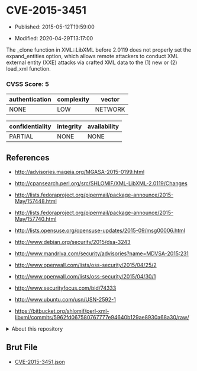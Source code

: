 # CVE-2015-3451

- Published: 2015-05-12T19:59:00

- Modified: 2020-04-29T13:17:00

The _clone function in XML::LibXML before 2.0119 does not properly set the expand_entities option, which allows remote attackers to conduct XML external entity (XXE) attacks via crafted XML data to the (1) new or (2) load_xml function.

### CVSS Score: **5**

| authentication | complexity | vector |
| --- | --- | --- |
| NONE | LOW | NETWORK |

| confidentiality | integrity | availability |
| --- | --- | --- |
| PARTIAL | NONE | NONE |

## References

* http://advisories.mageia.org/MGASA-2015-0199.html

* http://cpansearch.perl.org/src/SHLOMIF/XML-LibXML-2.0119/Changes

* http://lists.fedoraproject.org/pipermail/package-announce/2015-May/157448.html

* http://lists.fedoraproject.org/pipermail/package-announce/2015-May/157740.html

* http://lists.opensuse.org/opensuse-updates/2015-09/msg00006.html

* http://www.debian.org/security/2015/dsa-3243

* http://www.mandriva.com/security/advisories?name=MDVSA-2015:231

* http://www.openwall.com/lists/oss-security/2015/04/25/2

* http://www.openwall.com/lists/oss-security/2015/04/30/1

* http://www.securityfocus.com/bid/74333

* http://www.ubuntu.com/usn/USN-2592-1

* https://bitbucket.org/shlomif/perl-xml-libxml/commits/5962fd067580767777e94640b129ae8930a68a30/raw/

<details>
<summary>About this repository</summary> 

  This repository is part of the project [Live Hack CVE](https://github.com/Live-Hack-CVE). Main website can be found [www.live-hack.org](https://www.live-hack.org) 
  
  Made by [Sn0wAlice](https://github.com/Sn0wAlice) for the people that care about security and need to have a feed of the latest CVEs. Hope you enjoy it, don't forget to star the repo and follow me on [Twitter](https://twitter.com/Sn0wAlice) and [Github](https://github.com/Sn0wAlice). And that is my [personnal website](https://www.alice-snow.me/)

  - [Home Page](https://github.com/Live-Hack-CVE)
  - [Framework](https://github.com/Live-Hack-CVE/cve-framework)
  - [CVE database](https://github.com/Live-Hack-CVE/full_database)
  - [Changelog](https://github.com/Live-Hack-CVE/Changelog)
</details>

## Brut File

* [CVE-2015-3451.json](https://raw.githubusercontent.com/Live-Hack-CVE/full_database/main/cves/2015/CVE-2015-3451.json)

